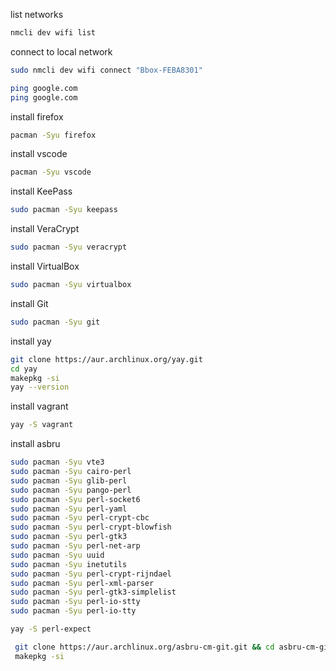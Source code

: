 list networks
```bash
nmcli dev wifi list
```

connect to local network
```bash
sudo nmcli dev wifi connect "Bbox-FEBA8301"
```

```bash
ping google.com
ping google.com
```

install firefox
```bash
pacman -Syu firefox
```

install vscode
```bash
pacman -Syu vscode
```

install KeePass
```bash
sudo pacman -Syu keepass
```


install VeraCrypt
```bash
sudo pacman -Syu veracrypt
```

install VirtualBox
```bash
sudo pacman -Syu virtualbox
```

install Git
```bash
sudo pacman -Syu git
```

install yay
```bash
git clone https://aur.archlinux.org/yay.git
cd yay
makepkg -si
yay --version
```

install vagrant
```bash
yay -S vagrant
```


install asbru

```bash
sudo pacman -Syu vte3
sudo pacman -Syu cairo-perl
sudo pacman -Syu glib-perl
sudo pacman -Syu pango-perl
sudo pacman -Syu perl-socket6
sudo pacman -Syu perl-yaml
sudo pacman -Syu perl-crypt-cbc
sudo pacman -Syu perl-crypt-blowfish
sudo pacman -Syu perl-gtk3
sudo pacman -Syu perl-net-arp
sudo pacman -Syu uuid
sudo pacman -Syu inetutils
sudo pacman -Syu perl-crypt-rijndael
sudo pacman -Syu perl-xml-parser
sudo pacman -Syu perl-gtk3-simplelist
sudo pacman -Syu perl-io-stty
sudo pacman -Syu perl-io-tty

yay -S perl-expect

 git clone https://aur.archlinux.org/asbru-cm-git.git && cd asbru-cm-git
 makepkg -si

 ```
